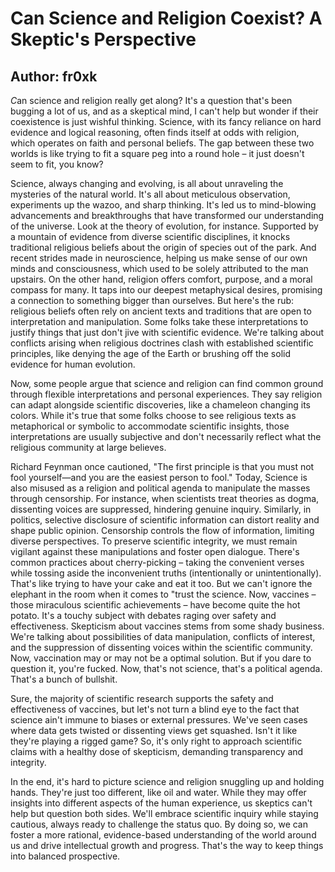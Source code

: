 # Can Science and Religion Coexist? A Skeptic's Perspective

Author: fr0xk
---

*C*an science and religion really get along? It's a question that's been bugging a lot of us, and as a skeptical mind, I can't help but wonder if their coexistence is just wishful thinking. Science, with its fancy reliance on hard evidence and logical reasoning, often finds itself at odds with religion, which operates on faith and personal beliefs. The gap between these two worlds is like trying to fit a square peg into a round hole – it just doesn't seem to fit, you know?

Science, always changing and evolving, is all about unraveling the mysteries of the natural world. It's all about meticulous observation, experiments up the wazoo, and sharp thinking. It's led us to mind-blowing advancements and breakthroughs that have transformed our understanding of the universe. Look at the theory of evolution, for instance. Supported by a mountain of evidence from diverse scientific disciplines, it knocks traditional religious beliefs about the origin of species out of the park. And recent strides made in neuroscience, helping us make sense of our own minds and consciousness, which used to be solely attributed to the man upstairs. On the other hand, religion offers comfort, purpose, and a moral compass for many. It taps into our deepest metaphysical desires, promising a connection to something bigger than ourselves. But here's the rub: religious beliefs often rely on ancient texts and traditions that are open to interpretation and manipulation. Some folks take these interpretations to justify things that just don't jive with scientific evidence. We're talking about conflicts arising when religious doctrines clash with established scientific principles, like denying the age of the Earth or brushing off the solid evidence for human evolution.

Now, some people argue that science and religion can find common ground through flexible interpretations and personal experiences. They say religion can adapt alongside scientific discoveries, like a chameleon changing its colors. While it's true that some folks choose to see religious texts as metaphorical or symbolic to accommodate scientific insights, those interpretations are usually subjective and don't necessarily reflect what the religious community at large believes. 

Richard Feynman once cautioned, "The first principle is that you must not fool yourself—and you are the easiest person to fool." Today, Science is also misused as a religion and political agenda to manipulate the masses through censorship. For instance, when scientists treat theories as dogma, dissenting voices are suppressed, hindering genuine inquiry. Similarly, in politics, selective disclosure of scientific information can distort reality and shape public opinion. Censorship controls the flow of information, limiting diverse perspectives. To preserve scientific integrity, we must remain vigilant against these manipulations and foster open dialogue. There's common practices about cherry-picking – taking the convenient verses while tossing aside the inconvenient truths (intentionally or unintentionally). That's like trying to have your cake and eat it too. But we can't ignore the elephant in the room when it comes to "trust the science. Now, vaccines – those miraculous scientific achievements – have become quite the hot potato. It's a touchy subject with debates raging over safety and effectiveness. Skepticism about vaccines stems from some shady business. We're talking about possibilities of data manipulation, conflicts of interest, and the suppression of dissenting voices within the scientific community. Now, vaccination may or may not be a optimal solution. But if you dare to question it, you're fucked. Now, that's not science, that's a political agenda. That's a bunch of bullshit.

Sure, the majority of scientific research supports the safety and effectiveness of vaccines, but let's not turn a blind eye to the fact that science ain't immune to biases or external pressures. We've seen cases where data gets twisted or dissenting views get squashed. Isn't it like they're playing a rigged game? So, it's only right to approach scientific claims with a healthy dose of skepticism, demanding transparency and integrity.

In the end, it's hard to picture science and religion snuggling up and holding hands. They're just too different, like oil and water. While they may offer insights into different aspects of the human experience, us skeptics can't help but question both sides. We'll embrace scientific inquiry while staying cautious, always ready to challenge the status quo. By doing so, we can foster a more rational, evidence-based understanding of the world around us and drive intellectual growth and progress. That's the way to keep things into balanced prospective.
